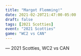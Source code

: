 ```yaml
---
title: "Margot Flemming!"
date: 2021-02-20T21:47:00-05:00
draft: false
tags: [2021 Scotties]
event: "2021 Scotties"
game: "WC2 vs CAN"
---
```

— 2021 Scotties, WC2 vs CAN
<!--more--> 